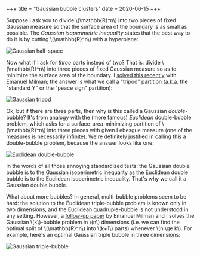 +++
title = "Gaussian bubble clusters"
date = 2020-06-15
+++

Suppose I ask you to divide \\\(\mathbb{R}^n\\\) into two pieces of fixed Gaussian
measure so that the surface area of the boundary is as small as possible.  The
*Gaussian isoperimetric inequality* states that the best way to do it is by
cutting \\\(\mathbb{R}^n\\\) with a hyperplane:

![Gaussian half-space](../halfspace.svg)

Now what if I ask for *three* parts instead of two? <!-- more --> That is: divide
\\\(\mathbb{R}^n\\\) into three pieces of fixed Gaussian measure so as to minimize
the surface area of the boundary. I [solved this
recently](https://arxiv.org/abs/1801.09296) with Emanuel Milman; the answer is
what we call a "tripod" partition (a.k.a.  the "standard Y" or the "peace sign"
partition):

![Gaussian tripod](../tripod.svg)

Ok, but if there are three parts, then why is this called a Gaussian
*double*-bubble? It's from analogy with the (more famous) *Euclidean*
double-bubble problem, which asks for a surface-area-minimizing
partition of \\(\mathbb{R}^n\\)
into three pieces with given Lebesgue measure (one of the measures is
necessarily infinite). We're definitely justified in calling this
a double-bubble problem, because the answer looks like one:

![Euclidean double-bubble](../double-bubble.png)

In the words of all those annoying standardized tests: the Gaussian double
bubble is to the Gaussian isoperimetric inequality as the Euclidean double
bubble is to the Euclidean isoperimetric inequality. That's why we call it
a Gaussian double bubble.

What about more bubbles? In general, multi-bubble problems seem to be hard:
the solution to the Euclidean triple-bubble problem is known only in two
dimensions, and the Euclidean quadruple-bubble is not understood in any setting.
However, a [follow-up paper](https://arxiv.org/abs/1805.10961) by Emanuel Milman and I
solves the Gaussian \\(k\\)-bubble problem in \\(n\\) dimensions
(i.e. we can find the optimal split of \\(\mathbb{R}^n\\) into \\(k+1\\) parts)
whenever \\(n \ge k\\). For example, here's an optimal Gaussian triple bubble
in three dimensions:

![Gaussian triple-bubble](../gaussian-triple-bubble.png)


